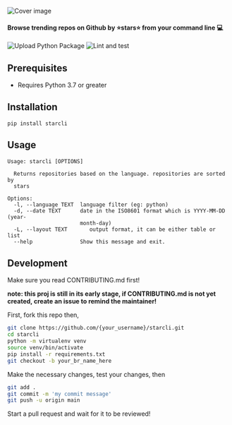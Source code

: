 ![Cover image](https://github.com/hedythedev/starcli/blob/main/starcli-small-cover.png)
#### Browse trending repos on Github by :star:stars:star: from your command line :computer:
![Upload Python Package](https://github.com/hedythedev/starcli/workflows/Upload%20Python%20Package/badge.svg)
![Lint and test](https://github.com/hedythedev/starcli/workflows/Lint%20and%20test/badge.svg)



## Prerequisites
* Requires Python 3.7 or greater

## Installation
``` pip install starcli ```

## Usage
```
Usage: starcli [OPTIONS]

  Returns repositories based on the language. repositories are sorted by
  stars

Options:
  -l, --language TEXT  language filter (eg: python)
  -d, --date TEXT      date in the ISO8601 format which is YYYY-MM-DD (year-
                       month-day)
  -L, --layout TEXT       output format, it can be either table or list
  --help               Show this message and exit.
```

## Development
Make sure you read CONTRIBUTING.md first! 

**note: this proj is still in its early stage, if CONTRIBUTING.md is not yet created, create an issue to remind the maintainer!**

First, fork this repo
then,
```sh
git clone https://github.com/{your_username}/starcli.git
cd starcli
python -m virtualenv venv
source venv/bin/activate
pip install -r requirements.txt
git checkout -b your_br_name_here
```
Make the necessary changes, test your changes, then
```sh
git add .
git commit -m 'my commit message'
git push -u origin main
```
Start a pull request and wait for it to be reviewed!
